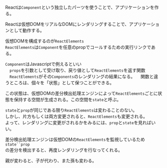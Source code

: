 Reactは`Component`という独立したパーツを使うことで、アプリケーションを作る。   

Reactは仮想DOMをリアルなDOMにレンダリングすることで、アプリケーションとして動作する。   

仮想DOMを構成するのが`ReactElements`   
 `ReactElements`は`Component`を任意のpropでコールするための実行リンクである。  

`Component`はJavascriptで例えるといい   
　`props`を引数として受け取り、戻り値として`ReactElements`を返す関数   
　`ReactElements`がその`Components`のレンダリングの結果になる。 
　関数と違うところは、個々を「状態」として保つことができる。   

この状態は、仮想DOMの差分検出処理エンジンによって`ReactElements`ごとに状態を保持する空間が生成される。この空間を`state`と呼ぶ。   

`state`と`prop`が同じである限り`ReactElements`は変わることのない。   
しかし、片方もしくは両方変更されると、`ReactElements`も変更される。   
よって、レンダリングに変更がされるかをみるには、`prop`と`state`を見ればいい。  

差分検出処理エンジンは仮想DOMの`ReactElements`を監視しているため`state``prop`  
の差分を検出すると、再度レンダリングを行なってくれる。   

親が変わると、子が代わり、また孫も変わる。  

